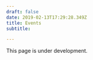 ```yaml
---
draft: false
date: 2019-02-13T17:29:28.349Z
title: Events
subtitle: 

---
```


This page is under development.

